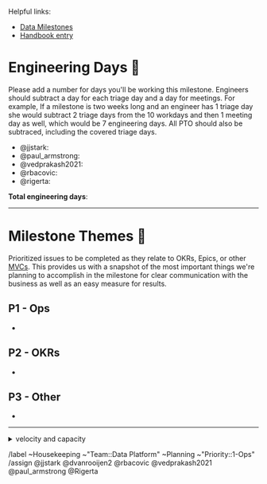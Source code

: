Helpful links:
- [Data Milestones](https://gitlab.com/groups/gitlab-data/-/milestones)
- [Handbook entry](https://about.gitlab.com/handbook/business-technology/data-team/how-we-work/planning/#milestone-planning)
<!-- link to the milestone this issue represents (it will probably be the one following the current DE Milestone)-->
<!-- please link preceding milestone planning issue in the Linked Issues section below the description -->

# Engineering Days :calendar: 
Please add a number for days you'll be working this milestone. Engineers should subtract a day for each triage day and a day for meetings. For example, If a milestone is two weeks long and an engineer has 1 triage day she would subtract 2 triage days from the 10 workdays and then 1 meeting day as well, which would be 7 engineering days. All PTO should also be subtraced, including the covered triage days. 

- @jjstark: 
- @paul_armstrong:
- @vedprakash2021:
- @rbacovic:
- @rigerta:

**Total engineering days**: <!-- sum the above engineering days -->


---

# Milestone Themes :book:

Prioritized issues to be completed as they relate to OKRs, Epics, or other [MVCs](https://about.gitlab.com/handbook/values/#minimal-viable-change-mvc). This provides us with a snapshot of the most important things we're planning to accomplish in the milestone for clear communication with the business as well as an easy measure for results.

## P1 - Ops
- 

## P2 - OKRs
- 

## P3 - Other
- 

---


<details>
<summary> velocity and capacity </summary>

# Velocity and Capacity :race_car: 

We calculate the velocity of our last milestone by dividing the points/weight completed by the number of engineering days that were available.

## Last Milestone
Last Milestone: <!-- link here (it will probably be the current milestone) -->
Last Milestone Issue: <!-- link here and also relate it in the linked issues section below-->
* **Last milestone weight completed:** <!-- from 'Last Milestone' linked above -->
* **Last milestone engineering days:** <!-- from 'Last Milestone Issue' linked above -->
* **Last milestone velocity:** <!-- 'Last milestone weight completed' / 'Last milestone engineering days' -->


## This (starting) Milestone: :crystal_ball: 
We assume that preceding milestone's velocity is a good predictor of the following milestone's velocity. We then make sure that we have adequate capacity to address all of the **prioritized issues**. If we don't have enough capacity then we remove the issues of least priority. 

**Engineering capacity for this milestone:** <!-- Total engineering days * Last milestone velocity -->

</details>

<!-- DO NOT EDIT BELOW THIS LINE -->
/label ~Housekeeping ~"Team::Data Platform" ~Planning ~"Priority::1-Ops" 
/assign @jjstark @dvanrooijen2 @rbacovic @vedprakash2021 @paul_armstrong @Rigerta
